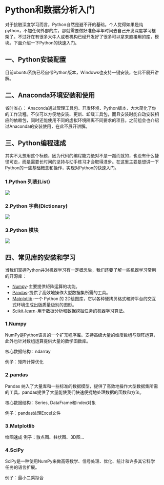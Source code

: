# Python和数据分析入门

​	对于接触深度学习而言，Python自然是避不开的基础。个人觉得如果是纯python，不加任何外部的库，那就需要做好准备半年时间去自己开发深度学习框架了。不过好在有很多大牛人或者机构已经开发好了很多可以拿来直接用的库，模块。下面介绍一下Python的快速入门。

## 一、Python安装配置

目前ubuntu系统已经自带Python版本，Windows也支持一键安装，在此不展开讲解。

## 二、Anaconda环境安装和使用

省时省心： Anaconda通过管理工具包、开发环境、Python版本，大大简化了你的工作流程。不仅可以方便地安装、更新、卸载工具包，而且安装时能自动安装相应的依赖包，同时还能使用不同的虚拟环境隔离不同要求的项目。之前组会也介绍过Anaconda的安装使用，在此不展开讲解。

## 三、Python编程速成

其实不太想用这个标题，因为代码的编程能力绝对不是一蹴而就的，也没有什么捷径可走，而是需要长时间的坚持与动手练习才会取得进步。在这里主要是想讲一下Python的一些基础概念和操作，实现对Python的快速入门。

### 1.Python 列表(List)

![](http://ww1.sinaimg.cn/large/005LCtBbly1fsfieqgjbvj30ki0kkt9s.jpg)

### 2.Python 字典(Dictionary)

![](http://ww1.sinaimg.cn/large/005LCtBbly1fsfieqgsqwj30kn0nrt9o.jpg)

### 3.Python 模块

![](http://ww1.sinaimg.cn/large/005LCtBbly1fsfieqgubzj30l20hhzl0.jpg)

## 四、常见库的安装和学习

当我们掌握Python并对机器学习有一定概念后，我们还要了解一些机器学习常用的开源库： 

- [Numpy](https://link.zhihu.com/?target=http%3A//www.numpy.org/)-主要提供矩阵运算的功能。 
- [Pandas](https://link.zhihu.com/?target=http%3A//pandas.pydata.org/)-提供了高效地操作大型数据集所需的工具。 
- [Matplotlib](https://link.zhihu.com/?target=http%3A//matplotlib.org/)-一个 Python 的 2D绘图库，它以各种硬拷贝格式和跨平台的交互式环境生成出版质量级别的图形。 
- [Scikit-learn](https://link.zhihu.com/?target=http%3A//scikit-learn.org/stable/)-用于数据分析和数据挖掘任务的机器学习算法。

### 1.Numpy

NumPy是Python语言的一个扩充程序库。支持高级大量的维度数组与矩阵运算，此外也针对数组运算提供大量的数学函数库。

核心数据结构：ndarray

例子：矩阵计算优化

### 2.pandas

Pandas 纳入了大量库和一些标准的数据模型，提供了高效地操作大型数据集所需的工具。pandas提供了大量能使我们快速便捷地处理数据的函数和方法。

核心数据结构：Series, DataFrame和index对象 

例子：pandas处理Excel文件

### 3.Matplotlib

绘图速成 例子：散点图、柱状图、3D图…

### 4.SciPy

SciPy是一种使用NumPy来做高等数学、信号处理、优化、统计和许多其它科学任务的语言扩展。

例子：最小二乘拟合